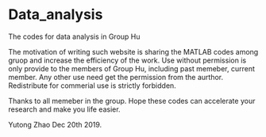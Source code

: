 # Data_analysis
The codes for data analysis in Group Hu


The motivation of writing such website is sharing the MATLAB codes among gruop and increase the efficiency of the work.
Use without permission is only provide to the members of Group Hu, including past memeber, current member.
Any other use need get the permission from the aurthor. 
Redistribute for commerial use is strictly forbidden. 

Thanks to all memeber in the group. Hope these codes can accelerate your research and make you life easier.

Yutong Zhao 
Dec 20th 2019.
